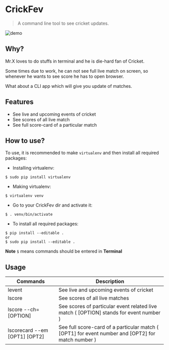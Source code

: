
# CrickFev  

> A command line tool to see cricket updates.   

![demo](https://user-images.githubusercontent.com/23627932/33074597-bbee674e-ceec-11e7-9a65-eeb610668d71.gif)  


Why?
----

Mr.X loves to do stuffs in terminal and he is die-hard fan of Cricket.  

Some times due to work, he can not see full live match on screen, so whenever he wants to see score he has to open browser.  

What about a CLI app which will give you update of matches.  


Features
--------

* See live and upcoming events of cricket  
* See scores of all live match  
* See full score-card of a particular match  

How to use?
-----------

To use, it is recommended to make `virtualenv` and then install all required packages:

* Installing virtualenv:  
```
$ sudo pip install virtualenv
```  
* Making virtualenv:  
```
$ virtualenv venv
```  
* Go to your CrickFev dir and activate it:   
```
$ . venv/bin/activate
```  
* To install all required packages:  
 ```
 $ pip install --editable .
 or
 $ sudo pip install --editable .
```

**Note** `$` means commands should be entered in **Terminal**  



Usage
-----

   | Commands |  Description |
   | --- | --- |
   | levent | See live and upcoming events of cricket |
   | lscore | See scores of all live matches |
   | lscore --ch=[OPTION] | See scores of particular event related live match ( [OPTION]  stands for event number ) |
   | lscorecard --em [OPT1] [OPT2] | See full score-card of a particular match ( [OPT1] for event number and [OPT2] for match number ) |  
   
  



      
      
      
    
    





